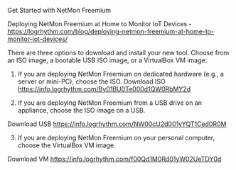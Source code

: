 Get Started with NetMon Freemium

Deploying NetMon Freemium at Home to Monitor IoT Devices - https://logrhythm.com/blog/deploying-netmon-freemium-at-home-to-monitor-iot-devices/

There are three options to download and install your new tool. Choose from an ISO image, a bootable USB ISO image, or a VirtualBox VM image: 

1)	If you are deploying NetMon Freemium on dedicated hardware (e.g., a server or mini-PC), choose the ISO. 
Download ISO 
https://info.logrhythm.com/By01BU0Te000d1QW0RbMY2d


2)	If you are deploying NetMon Freemium from a USB drive on an appliance, choose the ISO image on a USB.

Download USB 
https://info.logrhythm.com/NW00cU2d001yYQT1Ced0R0M


3)	If you are deploying NetMon Freemium on your personal computer, choose the VirtualBox VM image.

Download VM 
https://info.logrhythm.com/f00Qd1M0Rd01yW02UeTDY0d
